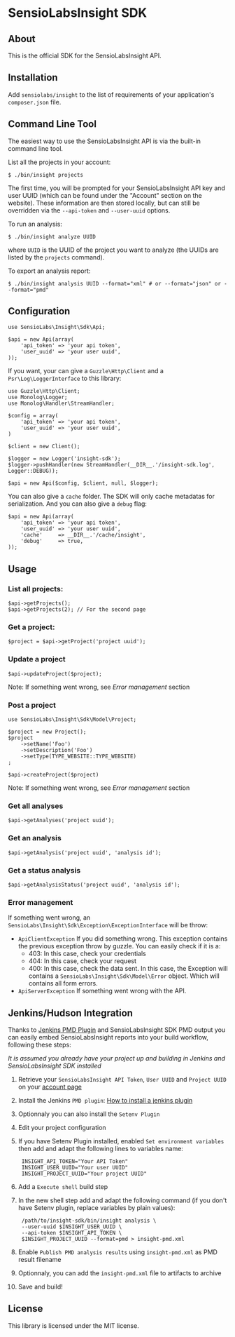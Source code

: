 SensioLabsInsight SDK
=====================

About
-----

This is the official SDK for the SensioLabsInsight API.

Installation
------------

Add `sensiolabs/insight` to the list of requirements of your application's
`composer.json` file.

Command Line Tool
-----------------

The easiest way to use the SensioLabsInsight API is via the built-in command
line tool.

List all the projects in your account:

    $ ./bin/insight projects

The first time, you will be prompted for your SensioLabsInsight API key and
user UUID (which can be found under the "Account" section on the website).
These information are then stored locally, but can still be overridden via the
`--api-token` and `--user-uuid` options.

To run an analysis:

    $ ./bin/insight analyze UUID

where `UUID` is the UUID of the project you want to analyze (the UUIDs are
listed by the `projects` command).

To export an analysis report:

    $ ./bin/insight analysis UUID --format="xml" # or --format="json" or --format="pmd"

Configuration
-------------

    use SensioLabs\Insight\Sdk\Api;

    $api = new Api(array(
        'api_token' => 'your api token',
        'user_uuid' => 'your user uuid',
    ));

If you want, your can give a `Guzzle\Http\Client` and a
`Psr\Log\LoggerInterface` to this library:

    use Guzzle\Http\Client;
    use Monolog\Logger;
    use Monolog\Handler\StreamHandler;

    $config = array(
        'api_token' => 'your api token',
        'user_uuid' => 'your user uuid',
    )

    $client = new Client();

    $logger = new Logger('insight-sdk');
    $logger->pushHandler(new StreamHandler(__DIR__.'/insight-sdk.log', Logger::DEBUG));

    $api = new Api($config, $client, null, $logger);

You can also give a `cache` folder. The SDK will only cache metadatas for
serialization. And you can also give a `debug` flag:

    $api = new Api(array(
        'api_token' => 'your api token',
        'user_uuid' => 'your user uuid',
        'cache'     => __DIR__.'/cache/insight',
        'debug'     => true,
    ));

Usage
-----

### List all projects:

    $api->getProjects();
    $api->getProjects(2); // For the second page

### Get a project:

    $project = $api->getProject('project uuid');

### Update a project

    $api->updateProject($project);

Note: If something went wrong, see *Error management* section

### Post a project

    use SensioLabs\Insight\Sdk\Model\Project;

    $project = new Project();
    $project
        ->setName('Foo')
        ->setDescription('Foo')
        ->setType(TYPE_WEBSITE::TYPE_WEBSITE)
    ;

    $api->createProject($project)

Note: If something went wrong, see *Error management* section

### Get all analyses

    $api->getAnalyses('project uuid');

### Get an analysis

    $api->getAnalysis('project uuid', 'analysis id');

### Get a status analysis

    $api->getAnalysisStatus('project uuid', 'analysis id');

### Error management

If something went wrong, an
`SensioLabs\Insight\Sdk\Exception\ExceptionInterface` will be throw:

* `ApiClientException` If you did something wrong. This exception contains the
  previous exception throw by guzzle. You can easily check if it is a:
  * 403: In this case, check your credentials
  * 404: In this case, check your request
  * 400: In this case, check the data sent. In this case, the Exception will
    contains a `SensioLabs\Insight\Sdk\Model\Error` object. Which will contains
    all form errors.
* `ApiServerException` If something went wrong with the API.

Jenkins/Hudson Integration
--------------------------
Thanks to [Jenkins PMD Plugin](https://wiki.jenkins-ci.org/display/JENKINS/PMD+Plugin) and SensioLabsInsight SDK PMD output you can easily
embed SensioLabsInsight reports into your build workflow, following these steps:

*It is assumed you already have your project up and building in Jenkins and SensioLabsInsight SDK installed*

1. Retrieve your `SensioLabsInsight API Token`, `User UUID` and `Project UUID`
on your [account page](https://insight.sensiolabs.com/account)
2. Install the Jenkins `PMD plugin`:
[How to install a jenkins plugin](https://wiki.jenkins-ci.org/display/JENKINS/Plugins#Plugins-Howtoinstallplugins)
3. Optionnaly you can also install the `Setenv Plugin`
4. Edit your project configuration
5. If you have Setenv Plugin installed,
enabled `Set environment variables` then add and adapt the following lines to variables name:

        INSIGHT_API_TOKEN="Your API Token"
        INSIGHT_USER_UUID="Your user UUID"
        INSIGHT_PROJECT_UUID="Your project UUID"

6. Add a `Execute shell` build step
7. In the new shell step add and adapt the following command (if you don't have Setenv plugin, replace variables by plain values):

        /path/to/insight-sdk/bin/insight analysis \
        --user-uuid $INSIGHT_USER_UUID \
        --api-token $INSIGHT_API_TOKEN \
        $INSIGHT_PROJECT_UUID --format=pmd > insight-pmd.xml

8. Enable `Publish PMD analysis results` using `insight-pmd.xml` as PMD result filename
9. Optionnaly, you can add the `insight-pmd.xml` file to artifacts to archive
10. Save and build!

License
-------

This library is licensed under the MIT license.
